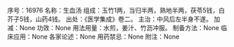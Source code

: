 序号：16976
名称：生血汤
组成：玉竹1两，当归半两，熟地半两，茯苓5钱，白芥子5钱，山药4钱。
出处：《医学集成》卷二。
主治：中风后左半身不遂。
加减：None
功效：None
用法用量：水煎，姜汁、竹沥冲服。
制备方法：None
临床应用：None
各家论述：None
用药禁忌：None
附注：None
